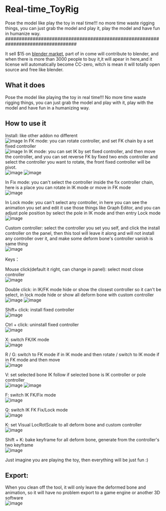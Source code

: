 # Real-time_ToyRig
Pose the model like play the toy in real time!!!  no more time waste rigging things, you can just grab the model and play it, play the model and have fun in humanize way.
##################################################################################
</br>

It sell $15 on [blender market](https://www.blendermarket.com/products/real-time-toyrig), part of in come will contribute to blender, and when there is more than 3000 people to buy it,it will apear in here,and it license will automatically become CC-zero, witch is mean it will totally open source and free like blender.


## What it does

Pose the model like playing the toy in real time!!!  No more time waste rigging things, you can just grab the model and play with it, play with the model and have fun in a humanizing way.

## How to use it
Install: like other addon no different
</br>
![image](https://github.com/Frank-Li-Code/Real-time_ToyRig/raw/master/images/install.gif)
In FK mode: you can rotate controller, and set FK chain by a set fixed controller
</br>
![image](https://github.com/Frank-Li-Code/Real-time_ToyRig/raw/master/images/FK_fixed.gif)
In IK mode: you can set IK by set fixed controller, and then move the controller, and you can set reverse FK by fixed two ends controller and select the controller you want to rotate, the front fixed controller will be pivot.
</br>
![image](https://github.com/Frank-Li-Code/Real-time_ToyRig/raw/master/images/IK_fixed.gif)
![image](https://github.com/Frank-Li-Code/Real-time_ToyRig/raw/master/images/reverse_FK.gif)

In Fix mode: you can't select the controller inside the fix controller chain, here is a place you can rotate in IK mode or move in FK mode
</br>
![image](https://github.com/Frank-Li-Code/Real-time_ToyRig/raw/master/images/fix_mode.gif)

In Lock mode: you can't select any controller, in here you can see the animation you set and edit it use those things like Graph Editor, and you can adjust pole position by select the pole in IK mode and then entry Lock mode
</br>
![image](https://github.com/Frank-Li-Code/Real-time_ToyRig/raw/master/images/lock_pole.gif)

Custom controller: select the controller you set you self, and click the install controller on the panel, then this tool will leave it along and will not install any controller over it, and make some deform bone's controller vanish is same thing
</br>
![image](https://github.com/Frank-Li-Code/Real-time_ToyRig/raw/master/images/custom.gif)

Keys：

Mouse click(default it right, can change in panel): select most close controller
</br>
![image](https://github.com/Frank-Li-Code/Real-time_ToyRig/raw/master/images/click.gif)

Double click: in IK/FK mode hide or show the closest controller so it can't be select, in lock mode hide or show all deform bone with custom controller
</br>
![image](https://github.com/Frank-Li-Code/Real-time_ToyRig/raw/master/images/double_click.gif)
![image](https://github.com/Frank-Li-Code/Real-time_ToyRig/raw/master/images/lock_mode_double_click.gif)

Shift+ click: install fixed controller
</br>
![image](https://github.com/Frank-Li-Code/Real-time_ToyRig/raw/master/images/install_fixed.gif)

Ctrl + click: uninstall fixed controller
</br>
![image](https://github.com/Frank-Li-Code/Real-time_ToyRig/raw/master/images/uninstall_fixed.gif)

X: switch FK/IK mode
</br>
![image](https://github.com/Frank-Li-Code/Real-time_ToyRig/raw/master/images/switch_IK_FK.gif)

R / G: switch to FK mode if in IK mode and then rotate / switch to IK mode if in FK mode and then move
</br>
![image](https://github.com/Frank-Li-Code/Real-time_ToyRig/raw/master/images/move_rotate.gif)

V: set selected bone IK follow if selected bone is IK controller or pole controller
</br>
![image](https://github.com/Frank-Li-Code/Real-time_ToyRig/raw/master/images/IK_follow_main.gif)
![image](https://github.com/Frank-Li-Code/Real-time_ToyRig/raw/master/images/IK_follow_pole.gif)

F: switch  IK FK/Fix mode
</br>
![image](https://github.com/Frank-Li-Code/Real-time_ToyRig/raw/master/images/switch_fix_mode.gif)

Q: switch IK FK Fix/Lock mode
</br>
![image](https://github.com/Frank-Li-Code/Real-time_ToyRig/raw/master/images/lock_mode.gif)

K: set Visual LocRotScale to all deform bone and custom controller
</br>
![image](https://github.com/Frank-Li-Code/Real-time_ToyRig/raw/master/images/set_keyframe.gif)

Shift + K: bake keyframe for all deform bone, generate from the controller's two keyframe
</br>
![image](https://github.com/Frank-Li-Code/Real-time_ToyRig/raw/master/images/bake_keyframe.gif)

Just imagine you are playing the toy, then everything will be just fun :)

## Export:

When you clean off the tool, it will only leave the deformed bone and animation, so it will have no problem export to a game engine or another 3D software
</br>
![image](https://github.com/Frank-Li-Code/Real-time_ToyRig/raw/master/images/export.gif)
